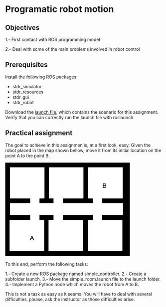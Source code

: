 # Programatic robot motion

## Objectives

1.- First contact with ROS programming model

2.- Deal with some of the main problems involved in robot control

## Prerequisites

Install the following ROS packages:

* stdr_simulator
* stdr_resources
* stdr_gui
* stdr_robot

Download the [launch file](simple_room.launch), which contains the scenario for this assignment. Verify that you can correctly run the launch file with roslaunch.

## Practical assignment

The goal to achieve in this assignmen is, at a first look, easy. Given the robot placed in the map shown bellow, move it from its initial location on the point A to the point B.

![Map](simple_rooms.png)

To this end, perform the following tasks:

1.- Create a new ROS package named simple_controller.
2.- Create a subfolder launch.
3.- Move the simple_room.launch file to the launch folder.
4.- Implement a Python node which moves the robot from A to B.

This is not a task as easy as it seems. You will have to deal with several difficulties, please, ask the instructor as those difficulties arise.
